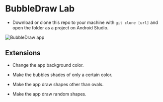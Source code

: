 # BubbleDraw Lab

* Download or clone this repo to your machine with `git clone [url]` and open the folder as a project on Android Studio.

<img src="http://kellylougheed.com/images/projects/bubbledraw.gif" alt="BubbleDraw app" />

## Extensions

* Change the app background color.

* Make the bubbles shades of only a certain color.

* Make the app draw shapes other than ovals.

* Make the app draw random shapes.
